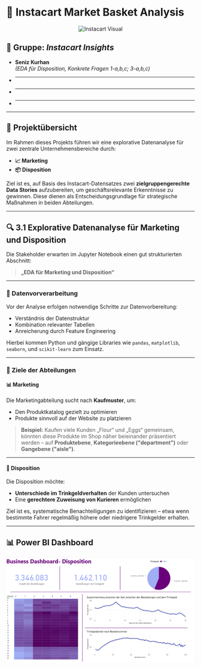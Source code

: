 # 🛒 Instacart Market Basket Analysis

<p align="center">
  <img src="https://feedvisor.com/wp-content/uploads/2021/02/What-Brands-Need-to-Know-About-Instacart.jpg" alt="Instacart Visual" width="700"/>
</p>

## 👥 Gruppe: *Instacart Insights*

- **Seniz Kurhan**  
  *(EDA für Disposition, Konkrete Fragen 1-a,b,c; 3-a,b,c)*
- ***
- ***
- ***

---

## 📌 Projektübersicht

Im Rahmen dieses Projekts führen wir eine explorative Datenanalyse für zwei zentrale Unternehmensbereiche durch:

- **📈 Marketing**
- **📦 Disposition**

Ziel ist es, auf Basis des Instacart-Datensatzes zwei **zielgruppengerechte Data Stories** aufzubereiten, um geschäftsrelevante Erkenntnisse zu gewinnen. Diese dienen als Entscheidungsgrundlage für strategische Maßnahmen in beiden Abteilungen.

---

## 🔍 3.1 Explorative Datenanalyse für Marketing und Disposition

Die Stakeholder erwarten im Jupyter Notebook einen gut strukturierten Abschnitt:

> **„EDA für Marketing und Disposition“**

---

### 🧪 Datenvorverarbeitung

Vor der Analyse erfolgen notwendige Schritte zur Datenvorbereitung:
- Verständnis der Datenstruktur
- Kombination relevanter Tabellen
- Anreicherung durch Feature Engineering

Hierbei kommen Python und gängige Libraries wie `pandas`, `matplotlib`, `seaborn`, und `scikit-learn` zum Einsatz.

---

### 🎯 Ziele der Abteilungen

#### 📊 Marketing

Die Marketingabteilung sucht nach **Kaufmuster**, um:
- Den Produktkatalog gezielt zu optimieren
- Produkte sinnvoll auf der Website zu platzieren

> **Beispiel:** Kaufen viele Kunden „Flour“ und „Eggs“ gemeinsam, könnten diese Produkte im Shop näher beieinander präsentiert werden – auf **Produktebene**, **Kategorieebene ("department")** oder **Gangebene ("aisle")**.

---

#### 🚚 Disposition

Die Disposition möchte:
- **Unterschiede im Trinkgeldverhalten** der Kunden untersuchen
- Eine **gerechtere Zuweisung von Kurieren** ermöglichen

Ziel ist es, systematische Benachteiligungen zu identifizieren – etwa wenn bestimmte Fahrer regelmäßig höhere oder niedrigere Trinkgelder erhalten.

---

## 📊 Power BI Dashboard 

<p align="center">
  <img src="Images/powerbi.png" alt="Instacart Dashboard"/>
</p>

